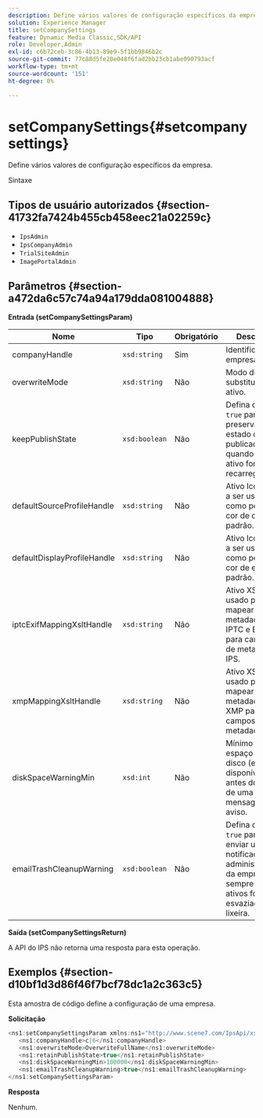 ```yaml
---
description: Define vários valores de configuração específicos da empresa.
solution: Experience Manager
title: setCompanySettings
feature: Dynamic Media Classic,SDK/API
role: Developer,Admin
exl-id: c6b72ceb-3c86-4b13-89e9-5f1bb9846b2c
source-git-commit: 77c88d5fe20e048f6fad2bb23cb1abe090793acf
workflow-type: tm+mt
source-wordcount: '151'
ht-degree: 0%

---
```


# setCompanySettings{#setcompanysettings}

Define vários valores de configuração específicos da empresa.

Sintaxe

## Tipos de usuário autorizados {#section-41732fa7424b455cb458eec21a02259c}

* `IpsAdmin`
* `IpsCompanyAdmin`
* `TrialSiteAdmin`
* `ImagePortalAdmin`

## Parâmetros {#section-a472da6c57c74a94a179dda081004888}

**Entrada (setCompanySettingsParam)**

| Nome | Tipo | Obrigatório | Descrição |
|---|---|---|---|
| companyHandle | `xsd:string` | Sim | Identificador da empresa. |
| overwriteMode | `xsd:string` | Não | Modo de substituição de ativo. |
| keepPublishState | `xsd:boolean` | Não | Defina como `true` para preservar o estado de publicação quando um ativo for recarregado. |
| defaultSourceProfileHandle | `xsd:string` | Não | Ativo IccProfile a ser usado como perfil de cor de origem padrão. |
| defaultDisplayProfileHandle | `xsd:string` | Não | Ativo IccProfile a ser usado como perfil de cor de exibição padrão. |
| iptcExifMappingXsltHandle | `xsd:string` | Não | Ativo XSL usado para mapear metadados IPTC e EXIF para campos de metadados IPS. |
| xmpMappingXsltHandle | `xsd:string` | Não | Ativo XSL usado para mapear metadados do XMP para campos de metadados IPS. |
| diskSpaceWarningMin | `xsd:int` | Não | Mínimo de espaço livre em disco (em KB) disponível antes do envio de uma mensagem de aviso. |
| emailTrashCleanupWarning | `xsd:boolean` | Não | Defina como `true` para enviar uma notificação aos administradores da empresa sempre que os ativos forem esvaziados da lixeira. |

**Saída (setCompanySettingsReturn)**

A API do IPS não retorna uma resposta para esta operação.

## Exemplos {#section-d10bf1d3d86f46f7bcf78dc1a2c363c5}

Esta amostra de código define a configuração de uma empresa.

**Solicitação**

```java
<ns1:setCompanySettingsParam xmlns:ns1="http://www.scene7.com/IpsApi/xsd/2008-01-15">
   <ns1:companyHandle>c|6</ns1:companyHandle>
   <ns1:overwriteMode>OverwriteFullName</ns1:overwriteMode>
   <ns1:retainPublishState>true</ns1:retainPublishState>
   <ns1:diskSpaceWarningMin>100000</ns1:diskSpaceWarningMin>
   <ns1:emailTrashCleanupWarning>true</ns1:emailTrashCleanupWarning>
</ns1:setCompanySettingsParam>
```

**Resposta**

Nenhum.
